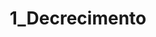 ---
title: "1_Decrecimento"
portada: "/biblioteca/itinerarios/decrecemento_ilg.jpg"
description: "Un percorrido pola ribeira do río Mao"
tipo: "itinerario"
fondo_banner:  "/biblioteca/banners/fondos/decrecemento_f.png"
titulo_banner: "/biblioteca/banners/titulos/decrecemento_agal.png"
texto_banner: "O decrecemento propón un cambio de paradigma fronte ao crecemento económico ilimitado, apostando por unha sociedade máis sustentable e equitativa. Máis aló de reducir o consumo, implica repensar o benestar, fortalecer os lazos comunitarios e adoptar modelos produtivos respectuosos co medio. Este itinerario de lectura ofrece chaves para comprender e aplicar esta visión transformadora."
cor_banner: "#e9e2c8"
cor_texto: "#121212"
marxe_texto: 13vh
---
